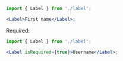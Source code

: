 ```jsx
import { Label } from './label';

<Label>First name</Label>;
```

Required:

```jsx
import { Label } from './label';

<Label isRequired={true}>Username</Label>;
```
